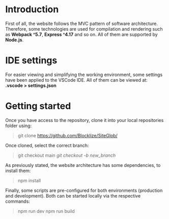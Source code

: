 # Introduction

First of all, the website follows the MVC pattern of software architecture. Therefore, some technologies are used for compilation and rendering such as **Webpack ^5.7**, **Express ^4.17** and so on. All of them are supported by **Node.js**.

# IDE settings

For easier viewing and simplifying the working environment, some settings have been applied to the VSCode IDE. All of them can be viewed at: 
**.vscode > settings.json**

# Getting started

Once you have access to the repository, clone it into your local repositories folder using:

> git clone https://github.com/Blocklize/SiteGlob/

Once cloned, select the correct branch:

> git checkout main
> *git checkout -b new_branch*

As previously stated, the website architecture has some dependencies, to install them:

> npm install

Finally, some scripts are pre-configured for both environments (production and development). Both can be started locally via the respective commands:

> npm run dev
> npm run build

